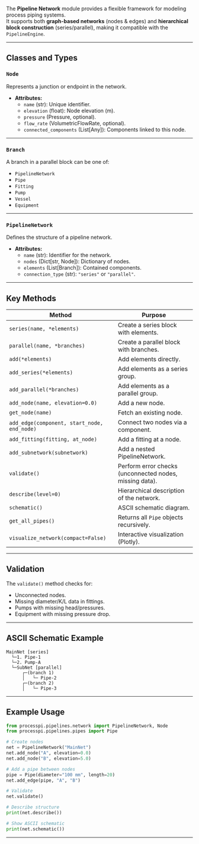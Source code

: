 The **Pipeline Network** module provides a flexible framework for modeling process piping systems.  
It supports both **graph-based networks** (nodes & edges) and **hierarchical block construction** (series/parallel), making it compatible with the `PipelineEngine`.

---

## Classes and Types

### `Node`
Represents a junction or endpoint in the network.
- **Attributes:**
  - `name` (str): Unique identifier.
  - `elevation` (float): Node elevation (m).
  - `pressure` (Pressure, optional).
  - `flow_rate` (VolumetricFlowRate, optional).
  - `connected_components` (List[Any]): Components linked to this node.

---

### `Branch`
A branch in a parallel block can be one of:
- `PipelineNetwork`
- `Pipe`
- `Fitting`
- `Pump`
- `Vessel`
- `Equipment`

---

### `PipelineNetwork`
Defines the structure of a pipeline network.

- **Attributes:**
  - `name` (str): Identifier for the network.
  - `nodes` (Dict[str, Node]): Dictionary of nodes.
  - `elements` (List[Branch]): Contained components.
  - `connection_type` (str): `"series"` or `"parallel"`.

---

## Key Methods

| Method | Purpose |
|--------|---------|
| `series(name, *elements)` | Create a series block with elements. |
| `parallel(name, *branches)` | Create a parallel block with branches. |
| `add(*elements)` | Add elements directly. |
| `add_series(*elements)` | Add elements as a series group. |
| `add_parallel(*branches)` | Add elements as a parallel group. |
| `add_node(name, elevation=0.0)` | Add a new node. |
| `get_node(name)` | Fetch an existing node. |
| `add_edge(component, start_node, end_node)` | Connect two nodes via a component. |
| `add_fitting(fitting, at_node)` | Add a fitting at a node. |
| `add_subnetwork(subnetwork)` | Add a nested PipelineNetwork. |
| `validate()` | Perform error checks (unconnected nodes, missing data). |
| `describe(level=0)` | Hierarchical description of the network. |
| `schematic()` | ASCII schematic diagram. |
| `get_all_pipes()` | Returns all `Pipe` objects recursively. |
| `visualize_network(compact=False)` | Interactive visualization (Plotly). |

---

## Validation
The `validate()` method checks for:
- Unconnected nodes.
- Missing diameter/K/L data in fittings.
- Pumps with missing head/pressures.
- Equipment with missing pressure drop.

---

## ASCII Schematic Example
```text
MainNet [series]
  └─1. Pipe-1
  └─2. Pump-A
  └─SubNet [parallel]
      ┌─(branch 1)
      │   └─ Pipe-2
      ┌─(branch 2)
      │   └─ Pipe-3
```

---


## Example Usage
```python
from processpi.pipelines.network import PipelineNetwork, Node
from processpi.pipelines.pipes import Pipe

# Create nodes
net = PipelineNetwork("MainNet")
net.add_node("A", elevation=0.0)
net.add_node("B", elevation=5.0)

# Add a pipe between nodes
pipe = Pipe(diameter="100 mm", length=20)
net.add_edge(pipe, "A", "B")

# Validate
net.validate()

# Describe structure
print(net.describe())

# Show ASCII schematic
print(net.schematic())
```

---
